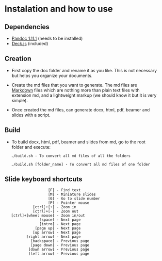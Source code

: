 # Instalation and how to use

## Dependencies

- [Pandoc 1.11.1](http://johnmacfarlane.net/pandoc/) (needs to be installed)
- [Deck.js](http://imakewebthings.com/deck.js/) (included)

## Creation

- First copy the doc folder and rename it as you like. This is not necessary but
  helps you organize your documents.

- Create the md files that you want to generate. The md files are
  [Markdown](http://en.wikipedia.org/wiki/Markdown) files which are nothing more
  than plain text files with extension md, and a lightweight markup (we should
  know it but it is very simple).

- Once created the md files, can generate docx, html, pdf, beamer and slides with a script.

## Build

- To build docx, html, pdf, beamer and slides from md, go to the root folder and execute:

~~~
   ./build.sh - To convert all md files of all the folders
~~~

~~~
   ./build.sh [folder_name] - To convert all md files of one folder
~~~

## Slide keyboard shortcuts

~~~
                    [F] - Find text
                    [M] - Miniature slides
                    [G] - Go to slide number
                    [P] - Pointer mouse
             [ctrl]+[+] - Zoom in
             [ctrl]+[-] - Zoom out
   [ctrl]+[wheel mouse] - Zoom in/out
                [space] - Next page
                [intro] - Next page
              [page up] - Next page
             [up arrow] - Next page
          [right arrow] - Next page
            [backspace] - Previous page
            [page down] - Previous page
           [down arrow] - Previous page
           [left arrow] - Previous page
~~~
